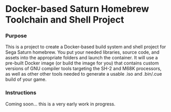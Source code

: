 # Docker-based Saturn Homebrew Toolchain and Shell Project

### Purpose
This is a project to create a Docker-based build system and shell project for Sega Saturn homebrew. You put your needed libraries, source code, and assets into the appropriate folders and launch the container. It will use a pre-built Docker image (or build the image for you) that contains custom versions of GNU compiler tools targeting the SH-2 and M68K processors, as well as other other tools needed to generate a usable .iso and .bin/.cue build of your game.

### Instructions
Coming soon... this is a very early work in progress.